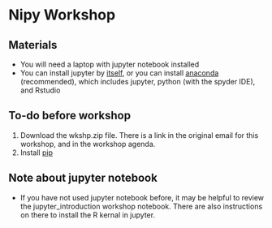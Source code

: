 # Nipy Workshop

## Materials
* You will need a laptop with jupyter notebook installed
* You can install jupyter by [itself](https://jupyter.org/install), or you can install [anaconda](https://www.anaconda.com/distribution/) (recommended), which includes jupyter, python (with the spyder IDE), and Rstudio

## To-do before workshop
1. Download the wkshp.zip file. There is a link in the original email for this workshop, and in the workshop agenda.
2. Install [pip](https://pip.pypa.io/en/stable/installing/)


## Note about jupyter notebook
* If you have not used jupyter notebook before, it may be helpful to review the jupyter_introduction workshop notebook. There are also instructions on there to install the R kernal in jupyter.




